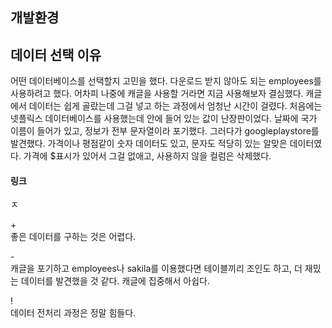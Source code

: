 <h2>개발환경</h2>
<p>

</p>
<p>

</p>
<p>

</p>
<h2>데이터 선택 이유</h2>
<p>
어떤 데이터베이스를 선택할지 고민을 했다. 다운로드 받지 않아도 되는 employees를 사용하려고 했다. 어차피 나중에 캐글을 사용할 거라면 지금 사용해보자 결심했다. 캐글에서 데이터는 쉽게 골랐는데 그걸 넣고 하는 과정에서 엄청난 시간이 걸렸다. 처음에는 넷플릭스 데이터베이스를 사용했는데 안에 들어 있는 값이 난장판이었다. 날짜에 국가 이름이 들어가 있고, 정보가 전부 문자열이라 포기했다. 그러다가 googleplaystore를 발견했다. 가격이나 평점같이 숫자 데이터도 있고, 문자도 적당히 있는 알맞은 데이터였다. 가격에 $표시가 있어서 그걸 없애고, 사용하지 않을 컬럼은 삭제했다. 
</p>

<h4>링크</h4>
<p>
  ㅈ
</p>

<p>
  + <br>
  좋은 데이터를 구하는 것은 어렵다.<br>
  
  \- <br>
  캐글을 포기하고 employees나 sakila를 이용했다면 테이블끼리 조인도 하고, 더 재밌는 데이터를 발견했을 것 같다. 캐글에 집중해서 아쉽다.
  
  \! <br>
   데이터 전처리 과정은 정말 힘들다.<br>

</p>
